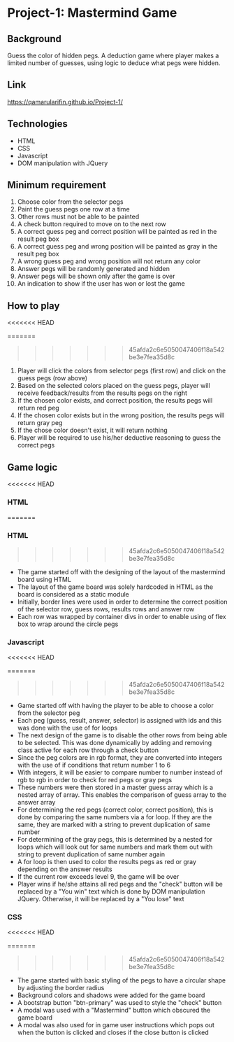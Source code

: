# Project-1: Mastermind Game

## Background

Guess the color of hidden pegs. A deduction game where player
makes a limited number of guesses,
using logic to deduce what pegs were hidden.

## Link

https://qamarularifin.github.io/Project-1/

## Technologies

- HTML
- CSS
- Javascript
- DOM manipulation with JQuery

## Minimum requirement

1. Choose color from the selector pegs
2. Paint the guess pegs one row at a time
3. Other rows must not be able to be painted
4. A check button required to move on to the next row
5. A correct guess peg and correct position will be painted as red in the result peg box
6. A correct guess peg and wrong position will be painted as gray in the result peg box
7. A wrong guess peg and wrong position will not return any color
8. Answer pegs will be randomly generated and hidden
9. Answer pegs will be shown only after the game is over
10. An indication to show if the user has won or lost the game

## How to play

<<<<<<< HEAD

=======

> > > > > > > 45afda2c6e5050047406f18a542be3e7fea35d8c

1. Player will click the colors from selector pegs (first row) and click on the guess pegs (row above)
2. Based on the selected colors placed on the guess pegs, player will receive feedback/results from the results pegs on the right
3. If the chosen color exists, and correct position, the results pegs will return red peg
4. If the chosen color exists but in the wrong position, the results pegs will return gray peg
5. If the chose color doesn't exist, it will return nothing
6. Player will be required to use his/her deductive reasoning to guess the correct pegs

## Game logic

<<<<<<< HEAD

### HTML

=======

### HTML

> > > > > > > 45afda2c6e5050047406f18a542be3e7fea35d8c

- The game started off with the designing of the layout of the mastermind board using HTML
- The layout of the game board was solely hardcoded in HTML as the board is considered as a static module
- Initially, border lines were used in order to determine the correct position of the selector row, guess rows, results rows and answer row
- Each row was wrapped by container divs in order to enable using of flex box to wrap around the circle pegs

### Javascript

<<<<<<< HEAD

=======

> > > > > > > 45afda2c6e5050047406f18a542be3e7fea35d8c

- Game started off with having the player to be able to choose a color from the selector peg
- Each peg (guess, result, answer, selector) is assigned with ids and this was done with the use of for loops
- The next design of the game is to disable the other rows from being able to be selected. This was done dynamically by adding and removing class active for each row through a check button
- Since the peg colors are in rgb format, they are converted into integers with the use of if conditions that return number 1 to 6
- With integers, it will be easier to compare number to number instead of rgb to rgb in order to check for red pegs or gray pegs
- These numbers were then stored in a master guess array which is a nested array of array. This enables the comparison of guess array to the answer array
- For determining the red pegs (correct color, correct position), this is done by comparing the same numbers via a for loop. If they are the same, they are marked with a string to prevent duplication of same number
- For determining of the gray pegs, this is determined by a nested for loops which will look out for same numbers and mark them out with string to prevent duplication of same number again
- A for loop is then used to color the results pegs as red or gray depending on the answer results
- If the current row exceeds level 9, the game will be over
- Player wins if he/she attains all red pegs and the "check" button will be replaced by a "You win" text which is done by DOM manipulation JQuery. Otherwise, it will be replaced by a "You lose" text

### CSS

<<<<<<< HEAD

=======

> > > > > > > 45afda2c6e5050047406f18a542be3e7fea35d8c

- The game started with basic styling of the pegs to have a circular shape by adjusting the border radius
- Background colors and shadows were added for the game board
- A bootstrap button "btn-primary" was used to style the "check" button
- A modal was used with a "Mastermind" button which obscured the game board
- A modal was also used for in game user instructions which pops out when the button is clicked and closes if the close button is clicked
